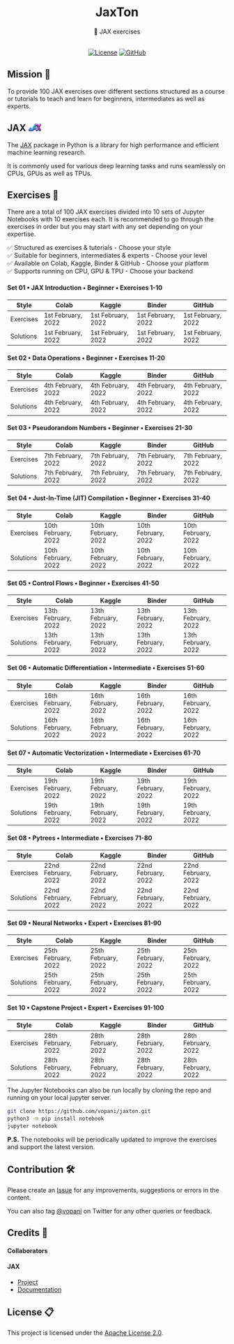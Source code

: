 <div align='center'>

<h1>JaxTon</h1>
💯 JAX exercises

<br>
<br>

[![License](https://img.shields.io/badge/license-Apache%202.0-blue.svg?logo=apache)](https://github.com/vopani/jaxton/blob/master/LICENSE)
[![GitHub](https://img.shields.io/github/stars/vopani/jaxton?color=yellowgreen&logo=github)](https://img.shields.io/github/stars/vopani/jaxton?color=yellowgreen&logo=github)

</div>

## Mission 🚀
To provide 100 JAX exercises over different sections structured as a course or tutorials to teach and learn for beginners, intermediates as well as experts.

<h2>JAX <img src="https://raw.githubusercontent.com/google/jax/main/images/jax_logo_250px.png" width="30px"></img></h2>

The [JAX](https://github.com/google/jax) package in Python is a library for high performance and efficient machine learning research.

It is commonly used for various deep learning tasks and runs seamlessly on CPUs, GPUs as well as TPUs.

## Exercises 📖
There are a total of 100 JAX exercises divided into 10 sets of Jupyter Notebooks with 10 exercises each. It is recommended to go through the exercises in order but you may start with any set depending on your expertise.

✅ Structured as exercises & tutorials - Choose your style   
✅ Suitable for beginners, intermediates & experts - Choose your level   
✅ Available on Colab, Kaggle, Binder & GitHub - Choose your platform   
✅ Supports running on CPU, GPU & TPU - Choose your backend

#### Set 01 • JAX Introduction • Beginner • Exercises 1-10

| Style | Colab | Kaggle | Binder | GitHub |
| ----- | ----- | ------ | ------ | ------ |
| Exercises | 1st February, 2022 | 1st February, 2022 | 1st February, 2022 | 1st February, 2022 |
| Solutions | 1st February, 2022 | 1st February, 2022 | 1st February, 2022 | 1st February, 2022 |

#### Set 02 • Data Operations • Beginner • Exercises 11-20

| Style | Colab | Kaggle | Binder | GitHub |
| ----- | ----- | ------ | ------ | ------ |
| Exercises | 4th February, 2022 | 4th February, 2022 | 4th February, 2022 | 4th February, 2022 |
| Solutions | 4th February, 2022 | 4th February, 2022 | 4th February, 2022 | 4th February, 2022 |

#### Set 03 • Pseudorandom Numbers • Beginner • Exercises 21-30

| Style | Colab | Kaggle | Binder | GitHub |
| ----- | ----- | ------ | ------ | ------ |
| Exercises | 7th February, 2022 | 7th February, 2022 | 7th February, 2022 | 7th February, 2022 |
| Solutions | 7th February, 2022 | 7th February, 2022 | 7th February, 2022 | 7th February, 2022 |

#### Set 04 • Just-In-Time (JIT) Compilation • Beginner • Exercises 31-40

| Style | Colab | Kaggle | Binder | GitHub |
| ----- | ----- | ------ | ------ | ------ |
| Exercises | 10th February, 2022 | 10th February, 2022 | 10th February, 2022 | 10th February, 2022 |
| Solutions | 10th February, 2022 | 10th February, 2022 | 10th February, 2022 | 10th February, 2022 |

#### Set 05 • Control Flows • Beginner • Exercises 41-50

| Style | Colab | Kaggle | Binder | GitHub |
| ----- | ----- | ------ | ------ | ------ |
| Exercises | 13th February, 2022 | 13th February, 2022 | 13th February, 2022 | 13th February, 2022 |
| Solutions | 13th February, 2022 | 13th February, 2022 | 13th February, 2022 | 13th February, 2022 |

#### Set 06 • Automatic Differentiation • Intermediate • Exercises 51-60

| Style | Colab | Kaggle | Binder | GitHub |
| ----- | ----- | ------ | ------ | ------ |
| Exercises | 16th February, 2022 | 16th February, 2022 | 16th February, 2022 | 16th February, 2022 |
| Solutions | 16th February, 2022 | 16th February, 2022 | 16th February, 2022 | 16th February, 2022 |

#### Set 07 • Automatic Vectorization • Intermediate • Exercises 61-70

| Style | Colab | Kaggle | Binder | GitHub |
| ----- | ----- | ------ | ------ | ------ |
| Exercises | 19th February, 2022 | 19th February, 2022 | 19th February, 2022 | 19th February, 2022 |
| Solutions | 19th February, 2022 | 19th February, 2022 | 19th February, 2022 | 19th February, 2022 |

#### Set 08 • Pytrees • Intermediate • Exercises 71-80

| Style | Colab | Kaggle | Binder | GitHub |
| ----- | ----- | ------ | ------ | ------ |
| Exercises | 22nd February, 2022 | 22nd February, 2022 | 22nd February, 2022 | 22nd February, 2022 |
| Solutions | 22nd February, 2022 | 22nd February, 2022 | 22nd February, 2022 | 22nd February, 2022 |

#### Set 09 • Neural Networks • Expert • Exercises 81-90

| Style | Colab | Kaggle | Binder | GitHub |
| ----- | ----- | ------ | ------ | ------ |
| Exercises | 25th February, 2022 | 25th February, 2022 | 25th February, 2022 | 25th February, 2022 |
| Solutions | 25th February, 2022 | 25th February, 2022 | 25th February, 2022 | 25th February, 2022 |

#### Set 10 • Capstone Project • Expert • Exercises 91-100

| Style | Colab | Kaggle | Binder | GitHub |
| ----- | ----- | ------ | ------ | ------ |
| Exercises | 28th February, 2022 | 28th February, 2022 | 28th February, 2022 | 28th February, 2022 |
| Solutions | 28th February, 2022 | 28th February, 2022 | 28th February, 2022 | 28th February, 2022 |

The Jupyter Notebooks can also be run locally by cloning the repo and running on your local jupyter server.

```bash
git clone https://github.com/vopani/jaxton.git
python3 -m pip install notebook
jupyter notebook
```

**P.S.** The notebooks will be periodically updated to improve the exercises and support the latest version.

## Contribution 🛠️
Please create an [Issue](https://github.com/vopani/jaxton/issues) for any improvements, suggestions or errors in the content.

You can also tag [@vopani](https://twitter.com/vopani) on Twitter for any other queries or feedback.

## Credits 🙏

#### Collaborators

#### JAX

* [Project](https://github.com/google/jax)
* [Documentation](https://jax.readthedocs.io)

## License 📋
This project is licensed under the [Apache License 2.0](https://github.com/vopani/jaxton/blob/master/LICENSE).
